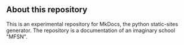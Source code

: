 ## About this repository

This is an experimental repository for MkDocs, the python static-sites generator. The repository is a documentation of an imaginary school "MFSN". 

